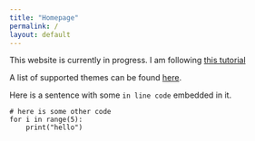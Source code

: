 ```yaml
---
title: "Homepage"
permalink: /
layout: default
---
```


This website is currently in progress. I am following [this tutorial](https://www.youtube.com/watch?v=xAOR8sI3UrU)

A list of supported themes can be found [here](https://pages.github.com/themes/).

Here is a sentence with some `in line code` embedded in it.

```
# here is some other code
for i in range(5):
    print("hello")
```